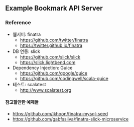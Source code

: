 ## Example Bookmark API Server

### Reference
- 웹서버: finatra
    - https://github.com/twitter/finatra
    - https://twitter.github.io/finatra
- DB 연동: slick
    - https://github.com/slick/slick
    - https://slick.lightbend.com
- Dependency Injection: Guice
    - https://github.com/google/guice
    - https://github.com/codingwell/scala-guice
- 테스트: scalatest
    - http://www.scalatest.org

#### 참고할만한 예제들
- https://github.com/ikhoon/finatra-mysql-seed
- https://github.com/gabfssilva/finatra-slick-microservice

